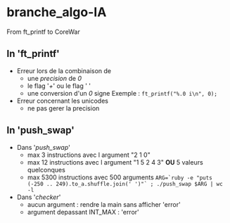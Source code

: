 # branche\_algo-IA
From ft\_printf to CoreWar

## In '**ft\_printf**'
- Erreur lors de la combinaison de
	- une *precision* de *0*
	- le flag '*+*' ou le flag ' '
	- une conversion d'un *0* signe
	Exemple : `ft_printf("%.0 i\n", 0);`
- Erreur concernant les unicodes
	- ne pas gerer la precision

## In '**push_swap**'
- Dans '*push\_swap*'
	- max 3 instructions avec l argument "2 1 0"
	- max 12 instructions avec l argument "1 5 2 4 3" **OU** 5 valeurs quelconques
	- max 5300 instructions avec 500 arguments
	```ARG=`ruby -e "puts (-250 .. 249).to_a.shuffle.join(' ')"` ; ./push_swap $ARG | wc -l```
- Dans '*checker*'
	- aucun argument : rendre la main sans afficher 'error'
	- argument depassant INT_MAX : 'error'
